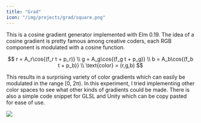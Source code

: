 ```yaml
---
title: "Grad"
icon: "/img/projects/grad/square.png"
---
```


This is a cosine gradient generator implemented with Elm 0.19.
The idea of a cosine gradient is pretty famous among creative coders, each RGB component is modulated with a cosine function.

$$
r = A_r\cos{(f_r t + p_r)} \\
g = A_g\cos{(f_g t + p_g)} \\
b = A_b\cos{(f_b t + p_b)} \\
\text{color} = (r,g,b)
$$

This results in a surprising variety of color gradients which can easily be modulated in the range [0, 2π).
In this experiment, I tried implementing other color spaces to see what other kinds of gradients could be made.
There is also a simple code snippet for GLSL and Unity which can be copy pasted for ease of use.

![](/img/projects/grad/grad.png)
